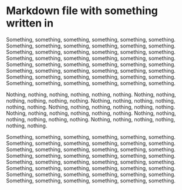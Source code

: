 # Markdown file with something written in

Something, something, something, something, something, something.
Something, something, something, something, something, something.
Something, something, something, something, something, something.
Something, something, something, something, something, something.
Something, something, something, something, something, something.
Something, something, something, something, something, something.
Something, something, something, something, something, something.
Something, something, something, something, something, something.

Nothing, nothing, nothing, nothing, nothing, nothing.
Nothing, nothing, nothing, nothing, nothing, nothing.
Nothing, nothing, nothing, nothing, nothing, nothing.
Nothing, nothing, nothing, nothing, nothing, nothing.
Nothing, nothing, nothing, nothing, nothing, nothing.
Nothing, nothing, nothing, nothing, nothing, nothing.
Nothing, nothing, nothing, nothing, nothing, nothing.

Something, something, something, something, something, something.
Something, something, something, something, something, something.
Something, something, something, something, something, something.
Something, something, something, something, something, something.
Something, something, something, something, something, something.
Something, something, something, something, something, something.
Something, something, something, something, something, something.
Something, something, something, something, something, something.
